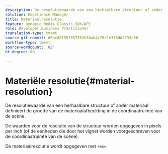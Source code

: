 ```yaml
---
description: De resolutiewaarde van een herhaalbare structuur of ander materiaal definieert de grootte van de materiaalafbeelding in de coördinaatruimte van de scène.
solution: Experience Manager
title: Materiaalresolutie
feature: Dynamic Media Classic,SDK/API
role: Developer,Business Practitioner
translation-type: tm+mt
source-git-commit: d0bc88f55f857762b3bab4c76d1e3f3dd2733d60
workflow-type: tm+mt
source-wordcount: '82'
ht-degree: 0%

---
```



# Materiële resolutie{#material-resolution}

De resolutiewaarde van een herhaalbare structuur of ander materiaal definieert de grootte van de materiaalafbeelding in de coördinaatruimte van de scène.

De waarden voor de resolutie van de structuur worden opgegeven in pixels per inch (of de eenheden die door het vignet worden voorgeschreven voor de coördinaatruimte van de scène).

De materiaalresolutie wordt opgegeven met `res=`.
